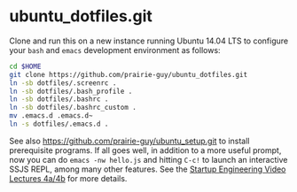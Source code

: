 ubuntu_dotfiles.git
============
Clone and run this on a new instance running Ubuntu 14.04 LTS to
configure your `bash` and `emacs` development environment as follows:

```sh
cd $HOME
git clone https://github.com/prairie-guy/ubuntu_dotfiles.git
ln -sb dotfiles/.screenrc .
ln -sb dotfiles/.bash_profile .
ln -sb dotfiles/.bashrc .
ln -sb dotfiles/.bashrc_custom .
mv .emacs.d .emacs.d~
ln -s dotfiles/.emacs.d .
```

See also https://github.com/prairie-guy/ubuntu_setup.git to install prerequisite
programs. If all goes well, in addition to a more useful prompt, now you can
do `emacs -nw hello.js` and hitting `C-c!` to launch an interactive SSJS
REPL, among many other features. See the
[Startup Engineering Video Lectures 4a/4b](https://class.coursera.org/startup-001/lecture/index)
for more details.
